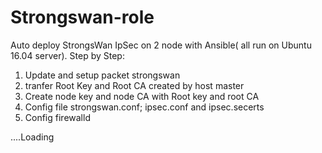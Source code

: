 # Strongswan-role
Auto deploy StrongsWan IpSec on 2 node with Ansible( all run on Ubuntu 16.04 server). Step by Step:
  1. Update and setup packet strongswan
  2. tranfer Root Key and Root CA created by host master
  3. Create node key and node CA with Root key and root CA
  4. Config file strongswan.conf; ipsec.conf and ipsec.secerts
  5. Config firewalld

....Loading 

